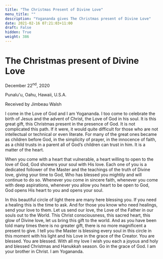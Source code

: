 ```yaml
---
title: "The Christmas Present of Divine Love"
menu_title: ""
description: "Yogananda gives The Christmas present of Divine Love"
date: 2021-02-16 07:21:03+11:00
draft: False
hidden: True
weight: 386
---
```

# The Christmas present of Divine Love

December 22<sup>nd</sup>, 2020

Punalu'u, Oahu, Hawaii, U.S.A.

Received by Jimbeau Walsh



I come in the Love of God and I am Yogananda. I too come to celebrate the birth of Jesus and the advent of Christ, the Love of God in his soul. It is this great gift, this Christmas present in the presence of God. It is not complicated this path. If it were, it would quite difficult for those who are not intellectual or technical or even literate. For many of the great ones became as children before God, in the simplicity of prayer, in the innocence of faith, as a child trusts in a parent all of God’s children can trust in him. It is a matter of the heart. 

When you come with a heart that vulnerable, a heart willing to open to the love of God, God showers your soul with His love. Each one of you is a dedicated follower of the Master and the teachings of the truth of Divine love, giving your time to God, Who has blessed you mightily and will continue to do so. Whenever you come in sincere faith, whenever you come with deep aspirations, whenever you allow you heart to be open to God, God opens His heart to you and opens your soul. 

In this beautiful circle of light there are many here blessing you. If you need a healing this is the time to ask. And for those you know who need healings, send your love to them. Let us send our love, the Love of the Father in our souls out to the World. This Christ consciousness, this sacred heart, this glow of Divine love, let us bring this gift to the world. And as you have been told many times there is no greater gift, there is no more magnificent a present to give. I tell you the Master is blessing every soul in this circle in this moment with his light and his Love in the grace of the Creator. You are blessed. You are blessed. With all my love I wish you each a joyous and holy and blessed Christmas and Hanukkah season. Go in the grace of God. I am your brother in Christ. I am Yogananda.